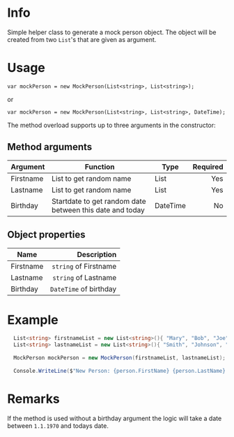 # Info
Simple helper class to generate a mock person object. The object will be created from two `List`'s that are given as argument.

# Usage
`var mockPerson = new MockPerson(List<string>, List<string>);`

or

`var mockPerson = new MockPerson(List<string>, List<string>, DateTime);`

The method overload supports up to three arguments in the constructor:

## Method arguments
| Argument | Function | Type | Required |
| - | - | - | -: |
| Firstname | List to get random name | List<string> | Yes |
| Lastname | List to get random name | List<string> | Yes |
| Birthday | Startdate to get random date between this date and today | DateTime | No |

## Object properties
| Name | Description
| - | -: |
| Firstname | `string` of Firstname |
| Lastname | `string` of Lastname |
| Birthday | `DateTime` of birthday |

# Example 
```c#
  List<string> firstnameList = new List<string>(){ "Mary", "Bob", "Joe", "Barbara", "Tom", "Linda" };
  List<string> lastnameList = new List<string>(){ "Smith", "Johnson", "Williams", "Brown", "Jones", "Miller", "Davis" };
  
  MockPerson mockPerson = new MockPerson(firstnameList, lastnameList);
  
  Console.WriteLine($"New Person: {person.FirstName} {person.LastName} born {person.Birthday}");
```

# Remarks
If the method is used without a birthday argument the logic will take a date between `1.1.1970` and todays date.
